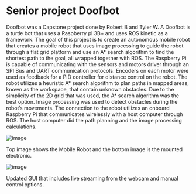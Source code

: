 # Senior project Doofbot

Doofbot was a Capstone project done by Robert B and Tyler W. 
A Doofbot is a turtle bot that uses a Raspberry pi 3B+ and uses ROS kinetic as a framework. 
The goal of this project is to create an autonomous mobile robot that creates a mobile robot that uses image processing to guide the robot through a flat grid platform and use an A* search algorithm to find the shortest path to the goal, all wrapped together with ROS. The Raspberry Pi is capable of communicating with the sensors and motors driver through an SPI Bus and UART communication protocols. Encoders on each motor were used as feedback for a PID controller for distance control on the robot. The robot utilizes a heuristic A* search algorithm to plan paths in mapped areas, known as the workspace, that contain unknown obstacles. Due to the simplicity of the 2D grid that was used, the A* search algorithm was the best option. Image processing was used to detect obstacles during the robot’s movements. The connection to the robot utilizes an onboard Raspberry Pi that communicates wirelessly with a host computer through ROS. The host computer did the path planning and the image processing calculations. 



![image](https://user-images.githubusercontent.com/50836413/182407431-8f739654-0fb5-40e5-be24-cb9803d4b14a.png)

Top image shows the Mobile Robot and the bottom image is the mounted electronic. 



![image](https://user-images.githubusercontent.com/50836413/182407029-19c44388-bfcc-49bc-8aa9-fcf716cabe83.png)

Updated GUI that includes live streaming from the webcam and manual control options.



